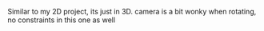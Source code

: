 Similar to my 2D project, its just in 3D. camera is a bit wonky when rotating, no constraints in this one as well
